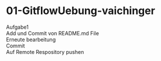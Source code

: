 # 01-GitflowUebung-vaichinger
Aufgabe1<br>
Add und Commit von README.md File<br>
Erneute bearbeitung<br>
Commit<br>
Auf Remote Respository pushen<br>
